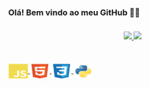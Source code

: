 ### Olá! Bem vindo ao meu GitHub 🧑‍🏫
##
<div align="center">
  <a href="https://github.com/PedroPnt">
  <img height="180em" src="https://github-readme-stats.vercel.app/api?username=PedroPnt&show_icons=true&theme=dark"/>
  <img height="180em" src="https://github-readme-stats.vercel.app/api/top-langs/?username=PedroPnt&layout=compact&langs_count=7&theme=dark"/>
</div>

  ##
  
<div style="display: inline_block"><br>
  <img align="center" alt="Js" height="30" width="40" src="https://raw.githubusercontent.com/devicons/devicon/master/icons/javascript/javascript-plain.svg">
  <img align="center" alt="HTML" height="30" width="40" src="https://raw.githubusercontent.com/devicons/devicon/master/icons/html5/html5-original.svg">
  <img align="center" alt="CSS" height="30" width="40" src="https://raw.githubusercontent.com/devicons/devicon/master/icons/css3/css3-original.svg">
  <img align="center" alt="Python" height="30" width="40" src="https://raw.githubusercontent.com/devicons/devicon/master/icons/python/python-original.svg">
</div>

